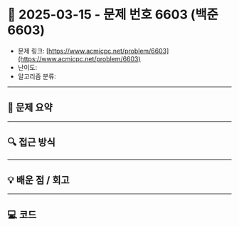 # 📅 2025-03-15 - 문제 번호 6603 (백준 6603)

<!-- 문제 링크 -->
- 문제 링크: [https://www.acmicpc.net/problem/6603](https://www.acmicpc.net/problem/6603)
- 난이도: 
- 알고리즘 분류: 

---

## 📌 문제 요약 

---

## 🔍 접근 방식 

---

## 💡 배운 점 / 회고 

---

## 💻 코드
